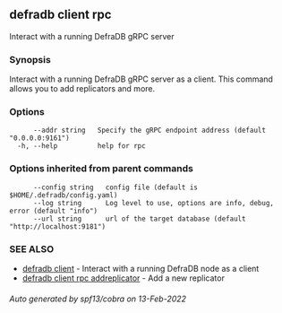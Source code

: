 ## defradb client rpc

Interact with a running DefraDB gRPC server

### Synopsis

Interact with a running DefraDB gRPC server as a client.
	This command allows you to add replicators and more.

### Options

```
      --addr string   Specify the gRPC endpoint address (default "0.0.0.0:9161")
  -h, --help          help for rpc
```

### Options inherited from parent commands

```
      --config string   config file (default is $HOME/.defradb/config.yaml)
      --log string      Log level to use, options are info, debug, error (default "info")
      --url string      url of the target database (default "http://localhost:9181")
```

### SEE ALSO

* [defradb client](defradb_client.md)	 - Interact with a running DefraDB node as a client
* [defradb client rpc addreplicator](defradb_client_rpc_addreplicator.md)	 - Add a new replicator <collection> <peer>

###### Auto generated by spf13/cobra on 13-Feb-2022
